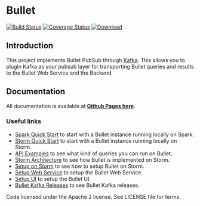 # Bullet

[![Build Status](https://travis-ci.org/bullet-db/bullet-kafka.svg?branch=master)](https://travis-ci.org/bullet-db/bullet-kafka) [![Coverage Status](https://coveralls.io/repos/github/bullet-db/bullet-kafka/badge.svg?branch=master)](https://coveralls.io/github/bullet-db/bullet-kafka?branch=master) [![Download](https://api.bintray.com/packages/yahoo/maven/bullet-kafka/images/download.svg) ](https://bintray.com/yahoo/maven/bullet-kafka/_latestVersion)

## Introduction

This project implements Bullet PubSub through [Kafka](https://kafka.apache.org). This allows you to plugin Kafka as your pubsub layer for transporting Bullet queries and results to the Bullet Web Service and the Backend.

## Documentation

All documentation is available at **[Github Pages here](https://bullet-db.github.io/)**.

### Useful links

* [Spark Quick Start](https://bullet-db.github.io/quick-start/spark) to start with a Bullet instance running locally on Spark.
* [Storm Quick Start](https://bullet-db.github.io/quick-start/storm) to start with a Bullet instance running locally on Storm.
* [API Examples](https://bullet-db.github.io/ws/examples/) to see what kind of queries you can run on Bullet.
* [Storm Architecture](https://bullet-db.github.io/backend/storm-architecture/) to see how Bullet is implemented on Storm.
* [Setup on Storm](https://bullet-db.github.io/backend/storm-setup/) to see how to setup Bullet on Storm.
* [Setup Web Service](https://bullet-db.github.io/ws/setup/) to setup the Bullet Web Service.
* [Setup UI](https://bullet-db.github.io/ui/setup/) to setup the Bullet UI.
* [Bullet Kafka Releases](https://bullet-db.github.io/releases/#bullet-kafka) to see Bullet Kafka releases.

Code licensed under the Apache 2 license. See LICENSE file for terms.
